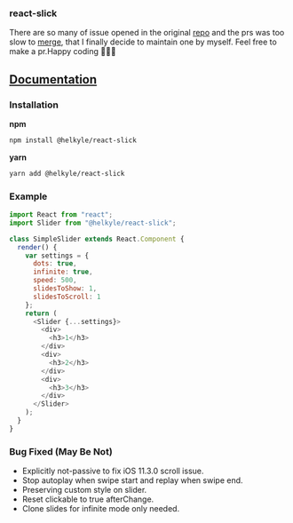 ### react-slick

There are so many of issue opened in the original [repo](https://github.com/akiran/react-slick) and the prs was too slow to [merge](https://github.com/akiran/react-slick/pulls), that I finally decide to maintain one by myself. Feel free to make a pr.Happy coding :tada::tada::tada:

## [Documentation](http://react-slick.neostack.com)

### Installation

**npm**

```bash
npm install @helkyle/react-slick
```

**yarn**

```bash
yarn add @helkyle/react-slick
```

### Example

```js
import React from "react";
import Slider from "@helkyle/react-slick";

class SimpleSlider extends React.Component {
  render() {
    var settings = {
      dots: true,
      infinite: true,
      speed: 500,
      slidesToShow: 1,
      slidesToScroll: 1
    };
    return (
      <Slider {...settings}>
        <div>
          <h3>1</h3>
        </div>
        <div>
          <h3>2</h3>
        </div>
        <div>
          <h3>3</h3>
        </div>
      </Slider>
    );
  }
}
```

### Bug Fixed (May Be Not)

- Explicitly not-passive to fix iOS 11.3.0 scroll issue.
- Stop autoplay when swipe start and replay when swipe end.
- Preserving custom style on slider.
- Reset clickable to true afterChange.
- Clone slides for infinite mode only needed.
